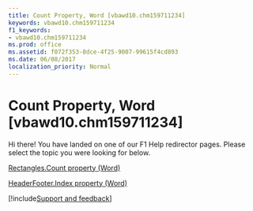 ```yaml
---
title: Count Property, Word [vbawd10.chm159711234]
keywords: vbawd10.chm159711234
f1_keywords:
- vbawd10.chm159711234
ms.prod: office
ms.assetid: f072f353-8dce-4f25-9007-99615f4cd893
ms.date: 06/08/2017
localization_priority: Normal
---
```



# Count Property, Word [vbawd10.chm159711234]

Hi there! You have landed on one of our F1 Help redirector pages. Please select the topic you were looking for below.

[Rectangles.Count property (Word)](https://msdn.microsoft.com/library/8f8df110-2656-af0c-850a-2f21ac57030c%28Office.15%29.aspx)

[HeaderFooter.Index property (Word)](https://msdn.microsoft.com/library/5281c150-1a61-670f-6b1f-37c43b717126%28Office.15%29.aspx)

[!include[Support and feedback](~/includes/feedback-boilerplate.md)]